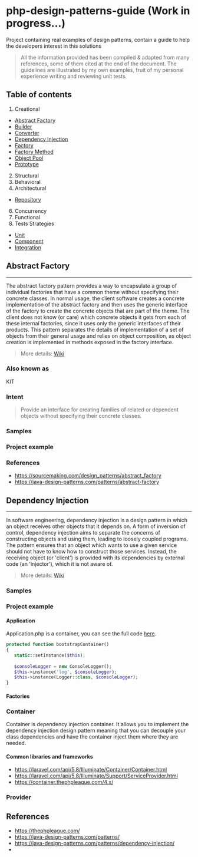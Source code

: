 # php-design-patterns-guide  (Work in progress...)
Project containing real examples of design patterns, contain a guide to help the developers interest in this solutions

> All the information provided has been compiled & adapted from many references, some of them cited at the end of the document.
> The guidelines are illustrated by my own examples, fruit of my personal experience writing and reviewing unit tests.

## Table of contents

1. Creational
- [Abstract Factory](#abstract-factory)
- [Builder](#)
- [Converter](#)
- [Dependency Injection](#dependency-injection)
- [Factory](#)
- [Factory Method](#)
- [Object Pool](#)
- [Prototype](#)

2. Structural
3. Behavioral
4. Architectural
- [Repository](#repository)
6. Concurrency
7. Functional
8. Tests Strategies
- [Unit](#)
- [Component](#)
- [Integration](#)

## Abstract Factory

---

The abstract factory pattern provides a way to encapsulate a group of individual factories that have a common theme without specifying their concrete classes.
In normal usage, the client software creates a concrete implementation of the abstract factory and then uses the generic interface of the factory to create the concrete objects that are part of the theme. 
The client does not know (or care) which concrete objects it gets from each of these internal factories, since it uses only the generic interfaces of their products.
This pattern separates the details of implementation of a set of objects from their general usage and relies on object composition, as object creation is implemented in methods exposed in the factory interface.

> More details: [Wiki](https://en.wikipedia.org/wiki/Abstract_factory_pattern)

### Also known as
KIT 
### Intent
> Provide an interface for creating families of related or dependent objects without specifying their concrete classes.

### Samples

### Project example 

### References
- https://sourcemaking.com/design_patterns/abstract_factory
- https://java-design-patterns.com/patterns/abstract-factory

## Dependency Injection

---

In software engineering, dependency injection is a design pattern in which an object receives other objects that it depends on. 
A form of inversion of control, dependency injection aims to separate the concerns of constructing objects and using them, 
leading to loosely coupled programs. The pattern ensures that an object which wants to use a given service should not have to know how to construct those services. Instead, the receiving object (or 'client') is provided with its dependencies by external code (an 'injector'), which it is not aware of.

> More details: [Wiki](https://en.wikipedia.org/wiki/Dependency_injection) 

### Samples


### Project example

#### Application
Application.php is a container, you can see the full code [here](./src/Application/Application.php).
```php
protected function bootstrapContainer()
{
   static::setInstance($this);
   
   $consoleLogger = new ConsoleLogger();
   $this->instance('log', $consoleLogger);
   $this->instance(Logger::class, $consoleLogger);
}
```
#### Factories


### Container
Container is dependency injection container. It allows you to implement the dependency injection design pattern meaning that you can decouple your class dependencies and have the container inject them where they are needed.

#### Common libraries and frameworks
- https://laravel.com/api/5.8/Illuminate/Container/Container.html
- https://laravel.com/api/5.8/Illuminate/Support/ServiceProvider.html
- https://container.thephpleague.com/4.x/

### Provider




## References
- https://thephpleague.com/
- https://java-design-patterns.com/patterns/
- https://java-design-patterns.com/patterns/dependency-injection/
- 

